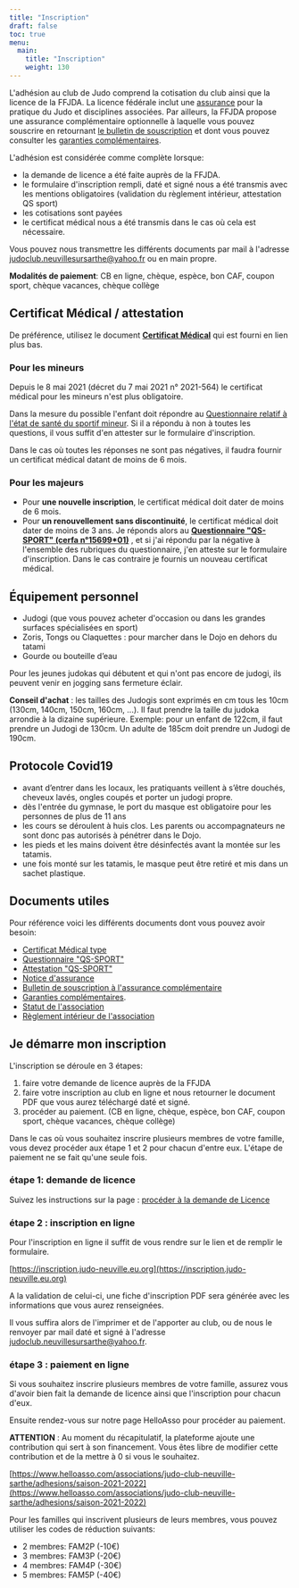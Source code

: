 ```yaml
---
title: "Inscription"
draft: false
toc: true
menu:
  main:
    title: "Inscription"
    weight: 130
---
```



L'adhésion au club de Judo comprend la cotisation du club ainsi que la licence
de la FFJDA. La licence fédérale inclut une
[assurance](https://www.ffjudo.com/uploads/elfinder/JURIDIQUE/ASSURANCES/2020/Affiche%20information-JUDO%202020%202021.pdf)
pour la pratique du Judo et disciplines associées. Par ailleurs, la FFJDA
propose une assurance complémentaire optionnelle à laquelle vous pouvez
souscrire en retournant [le bulletin de
souscription](https://www.ffjudo.com/uploads/elfinder/JURIDIQUE/ASSURANCES/2020/Bulletin%20de%20souscription%20IA%20Compl%C3%A9mentaire%202020%202021.pdf)
et dont vous pouvez consulter les [garanties
complémentaires](https://www.ffjudo.com/uploads/elfinder/JURIDIQUE/ASSURANCES/2020/Notice%20information%20garanties%20compl%C3%A9mentaires%20FFJDA%202020%202021.pdf).

L'adhésion est considérée comme complète lorsque:
- la demande de licence a été faite auprès de la FFJDA.
- le formulaire d'inscription rempli, daté et signé nous a été transmis avec les mentions obligatoires (validation du règlement intérieur, attestation QS sport) 
- les cotisations sont payées
- le certificat médical nous a été transmis dans le cas où cela est nécessaire.

Vous pouvez nous transmettre les différents documents par mail à l'adresse
judoclub.neuvillesursarthe@yahoo.fr ou en main propre.

**Modalités de paiement**: CB en ligne, chèque, espèce, bon CAF, coupon sport, chèque vacances, chèque collège

## Certificat Médical / attestation

De préférence, utilisez le document **[Certificat
  Médical](https://drive.google.com/file/d/0B2I1jJYO2qirNFhEZGh5TEl3NFE/view)**
  qui est fourni en lien plus bas.

### Pour les mineurs

Depuis le 8 mai 2021 (décret du 7 mai 2021 n° 2021-564) le certificat médical
pour les mineurs n'est plus obligatoire.

Dans la mesure du possible l'enfant doit répondre au [Questionnaire relatif à
l'état de santé du sportif
mineur](https://fr.calameo.com/read/003279326e1480f5e3975?view=slide&page=1). Si
il a répondu à non à toutes les questions, il vous suffit d'en attester sur le
formulaire d'inscription. 

Dans le cas où toutes les réponses ne sont pas négatives, il faudra fournir un
certificat médical datant de moins de 6 mois.

### Pour les majeurs

- Pour **une nouvelle inscription**, le certificat médical doit dater de moins
de 6 mois.
- Pour **un renouvellement sans discontinuité**, le certificat médical doit
dater de moins de 3 ans. Je réponds alors au **[Questionnaire
"QS-SPORT" (cerfa n°15699*01)](http://dev.licences-ffjudo.com/FFJDA_licences/Documents/QS-SPORT%20cerfa_15699.pdf)**
, et si j'ai répondu par la négative à l'ensemble des rubriques du
questionnaire, j'en atteste sur le formulaire d'inscription. Dans le cas
contraire je fournis un nouveau certificat médical.

## Équipement personnel
- Judogi (que vous pouvez acheter d'occasion ou dans les grandes surfaces spécialisées en sport)
- Zoris, Tongs ou Claquettes : pour marcher dans le Dojo en dehors du tatami
- Gourde ou bouteille d’eau

Pour les jeunes judokas qui débutent et qui n'ont pas encore de judogi, ils
peuvent venir en jogging sans fermeture éclair.

**Conseil d'achat** : les tailles des Judogis sont exprimés en cm tous les 10cm
(130cm, 140cm, 150cm, 160cm, ...). Il faut prendre la taille du judoka arrondie
à la dizaine supérieure. Exemple: pour un enfant de 122cm, il faut prendre un
Judogi de 130cm. Un adulte de 185cm doit prendre un Judogi de 190cm.

## Protocole Covid19
- avant d’entrer dans les locaux, les pratiquants veillent à s’être douchés,
  cheveux lavés, ongles coupés et porter un judogi propre.
- dès l'entrée du gymnase, le port du masque est obligatoire pour les personnes
  de plus de 11 ans
- les cours se déroulent à huis clos. Les parents ou accompagnateurs ne sont
  donc pas autorisés à pénétrer dans le Dojo.
- les pieds et les mains doivent être désinfectés avant la montée sur les
  tatamis.
- une fois monté sur les tatamis, le masque peut être retiré et mis dans un
  sachet plastique.


## Documents utiles
Pour référence voici les différents documents dont vous pouvez avoir besoin:
* [Certificat Médical type](https://drive.google.com/file/d/0B2I1jJYO2qirNFhEZGh5TEl3NFE/view)
* [Questionnaire "QS-SPORT"](http://dev.licences-ffjudo.com/FFJDA_licences/Documents/QS-SPORT%20cerfa_15699.pdf)
* [Attestation "QS-SPORT"](https://dev.licences-ffjudo.com/espacelicence/Fichiers/ATTESTATION%20QS%20sport.pdf)
* [Notice d'assurance](https://www.ffjudo.com/uploads/elfinder/JURIDIQUE/ASSURANCES/2020/Affiche%20information-JUDO%202020%202021.pdf)
* [Bulletin de souscription à l'assurance complémentaire](https://www.ffjudo.com/uploads/elfinder/JURIDIQUE/ASSURANCES/2020/Bulletin%20de%20souscription%20IA%20Compl%C3%A9mentaire%202020%202021.pdf)
* [Garanties complémentaires](https://www.ffjudo.com/uploads/elfinder/JURIDIQUE/ASSURANCES/2020/Notice%20information%20garanties%20compl%C3%A9mentaires%20FFJDA%202020%202021.pdf).
* [Statut de l'association](https://judo-neuville.eu.org/association/statut "Statut")
* [Règlement intérieur de l'association](https://judo-neuville.eu.org/association/reglement-interieur "Règlement intérieur du club")


## Je démarre mon inscription

L'inscription se déroule en 3 étapes:
1. faire votre demande de licence auprès de la FFJDA
2. faire votre inscription au club en ligne et nous retourner le document PDF que vous
   aurez téléchargé daté et signé.
3. procéder au paiement. (CB en ligne, chèque, espèce, bon CAF, coupon sport, chèque vacances, chèque collège)

Dans le cas où vous souhaitez inscrire plusieurs membres de votre famille, vous
devez procéder aux étape 1 et 2 pour chacun d'entre eux. L'étape de paiement ne
se fait qu'une seule fois.



### étape 1: demande de licence

Suivez les instructions sur la page : [procéder à la demande de Licence](https://judo-neuville.eu.org/inscription/licence-ffjda "Demande de Licence FFJDA")

### étape 2 : inscription en ligne

Pour l'inscription en ligne il suffit de vous rendre sur le lien et de remplir
le formulaire.

[https://inscription.judo-neuville.eu.org](https://inscription.judo-neuville.eu.org)

A la validation de celui-ci, une fiche d'inscription PDF
sera générée avec les informations que vous aurez renseignées.

Il vous suffira alors de l'imprimer et de l'apporter au club, ou de nous le
renvoyer par mail daté et signé à l'adresse judoclub.neuvillesursarthe@yahoo.fr.

### étape 3 : paiement en ligne

Si vous souhaitez inscrire plusieurs membres de votre famille, assurez vous
d'avoir bien fait la demande de licence ainsi que l'inscription pour chacun d'eux.

Ensuite rendez-vous sur notre page HelloAsso pour procéder au paiement.

**ATTENTION** : Au moment du récapitulatif, la plateforme ajoute une contribution qui sert à
son financement. Vous êtes libre de modifier cette contribution et de la
mettre à 0 si vous le souhaitez.

[https://www.helloasso.com/associations/judo-club-neuville-sarthe/adhesions/saison-2021-2022](https://www.helloasso.com/associations/judo-club-neuville-sarthe/adhesions/saison-2021-2022)


Pour les familles qui inscrivent plusieurs de leurs membres, vous pouvez
utiliser les codes de réduction suivants:
  - 2 membres: FAM2P (-10€)
  - 3 membres: FAM3P (-20€)
  - 4 membres: FAM4P (-30€)
  - 5 membres: FAM5P (-40€)



